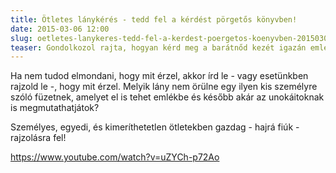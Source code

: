 ```yaml
---
title: Ötletes lánykérés - tedd fel a kérdést pörgetős könyvben!
date: 2015-03-06 12:00
slug: oetletes-lanykeres-tedd-fel-a-kerdest-poergetos-koenyvben-2015030616
teaser: Gondolkozol rajta, hogyan kérd meg a barátnőd kezét igazán emlékezetes módon? Kreatív vagy? Tudsz rajzolni? Akkor ne is keress tovább, csinálj pörgetős könyvet.
---
```


Ha nem tudod elmondani, hogy mit érzel, akkor írd le - vagy esetünkben rajzold le -, hogy mit érzel. Melyik lány nem örülne egy ilyen kis személyre szóló füzetnek, amelyet el is tehet emlékbe és később akár az unokáitoknak is megmutathatjátok?

Személyes, egyedi, és kimeríthetetlen ötletekben gazdag - hajrá fiúk - rajzolásra fel!

https://www.youtube.com/watch?v=uZYCh-p72Ao
